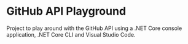 # GitHub API Playground

Project to play around with the GitHub API using a .NET Core console application, .NET Core CLI and Visual Studio Code.
